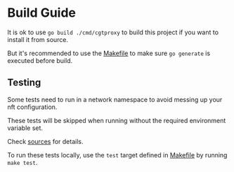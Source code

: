 # Build Guide

It is ok to use `go build ./cmd/cgtproxy` to build this project
if you want to install it from source.

But it's recommended to use the [Makefile]
to make sure `go generate` is executed before build.

[Makefile]: ../Makefile

## Testing

Some tests need to run in a network namespace
to avoid messing up your nft configuration.

These tests will be skipped
when running without the required environment variable set.

Check [sources] for details.

[sources]: ../pkg/nftman/nftman_test.go

To run these tests locally,
use the `test` target defined in [Makefile]
by running `make test`.
